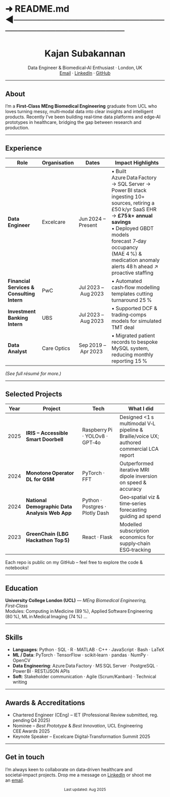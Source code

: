 # ➜  README.md  ◀───────────────────────────────────────────

<!-- Banner / hero image (optional) -->
<!-- ![Header](assets/images/header.png) -->

<h1 align="center">Kajan Subakannan</h1>
<p align="center">
  Data Engineer & Biomedical‑AI Enthusiast · London, UK  
  <br/>
  <a href="mailto:kajan2backup@gmail.com">Email</a> ·
  <a href="https://www.linkedin.com/in/kajan-subakannan-578a16135/">LinkedIn</a> ·
  <a href="https://github.com/KajanGH">GitHub</a>
</p>

---

## About

I’m a **First‑Class MEng Biomedical Engineering** graduate from UCL who loves turning messy, multi‑modal data into clear insights and intelligent products. Recently I’ve been building real‑time data platforms and edge‑AI prototypes in healthcare, bridging the gap between research and production.

---

## Experience

| Role | Organisation | Dates | Impact Highlights |
|------|--------------|-------|-------------------|
| **Data Engineer** | Excelcare | Jun 2024 – Present | • Built Azure Data Factory → SQL Server → Power BI stack ingesting 10+ sources, retiring a £50 k/yr SaaS EHR → **£75 k+ annual savings**  <br/>• Deployed GBDT models forecast 7‑day occupancy (MAE 4 %) & medication anomaly alerts 48 h ahead ↗ proactive staffing |
| **Financial Services & Consulting Intern** | PwC | Jul 2023 – Aug 2023 | • Automated cash‑flow modelling templates cutting turnaround 25 % |
| **Investment Banking Intern** | UBS | Jul 2023 – Aug 2023 | • Supported DCF & trading‑comps models for simulated TMT deal |
| **Data Analyst** | Care Optics | Sep 2019 – Apr 2023 | • Migrated patient records to bespoke MySQL system, reducing monthly reporting 15 % |

*(See full résumé for more.)*

---

## Selected Projects

| Year | Project | Tech | What I did |
|------|---------|------|------------|
| 2025 | **IRIS – Accessible Smart Doorbell** | Raspberry Pi · YOLOv8 · GPT‑4o | Designed <1 s multimodal V‑L pipeline & Braille/voice UX; authored commercial LCA report |
| 2024 | **Monotone Operator DL for QSM** | PyTorch · FFT | Outperformed iterative MRI dipole inversion on speed & accuracy |
| 2024 | **National Demographic Data Analysis Web App** | Python · Postgres · Plotly Dash | Geo‑spatial viz & time‑series forecasting guiding ad spend |
| 2023 | **GreenChain (LBG Hackathon Top 5)** | React · Flask | Modelled subscription economics for supply‑chain ESG‑tracking |

Each repo is public on my GitHub – feel free to explore the code & notebooks!

---

## Education

**University College London (UCL)**  — *MEng Biomedical Engineering, First‑Class*  
Modules: Computing in Medicine (89 %), Applied Software Engineering (80 %), ML in Medical Imaging (74 %) …

---

## Skills

- **Languages**: Python · SQL · R · MATLAB · C++ · JavaScript · Bash · LaTeX  
- **ML / Data**: PyTorch · TensorFlow · scikit‑learn · pandas · NumPy · OpenCV  
- **Data Engineering**: Azure Data Factory · MS SQL Server · PostgreSQL · Power BI · REST/JSON APIs  
- **Soft**: Stakeholder communication · Agile (Scrum/Kanban) · Technical writing

---

## Awards & Accreditations

- Chartered Engineer (CEng) – IET (Professional Review submitted, reg. pending Q4 2025)
- Nominee – *Best Prototype* & *Best Innovation*, UCL Engineering CEE Awards 2025
- Keynote Speaker – Excelcare Digital‑Transformation Summit 2025

---

## Get in touch

I’m always keen to collaborate on data‑driven healthcare and societal‑impact projects. Drop me a message on [LinkedIn](https://www.linkedin.com/in/kajan-subakannan-578a16135/) or shoot me an [email](mailto:kajan2backup@gmail.com).

<!-- Footer note -->
<p align="center"><sub>Last updated: Aug 2025</sub></p>
